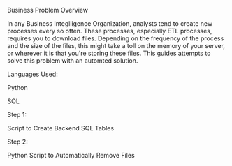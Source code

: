 Business Problem Overview

In any Business Integlligence Organization, analysts tend to create new processes every so often. These processes, especially ETL processes, 
requires you to download files. Depending on the frequency of the process and the size of the files, this might take a toll on the memory 
of your server, or wherever it is that you're storing these files. This guides attempts to solve this problem with an automted solution.

Languages Used:

Python

SQL


Step 1:

Script to Create Backend SQL Tables


Step 2:

Python Script to Automatically Remove Files
